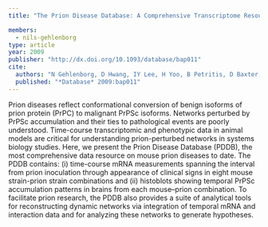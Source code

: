 ```yaml
---
title: "The Prion Disease Database: A Comprehensive Transcriptome Resource for Systems Biology Research in Prion Diseases"

members:
  - nils-gehlenborg
type: article
year: 2009
publisher: "http://dx.doi.org/10.1093/database/bap011"
cite:
  authors: "N Gehlenborg, D Hwang, IY Lee, H Yoo, B Petritis, D Baxter, R Pitstick, B Marzolf, SJ DeArmond, GA Carlson, LE Hood"
  published: "*Database* 2009:bap011"
---
```

Prion diseases reflect conformational conversion of benign isoforms of prion protein (PrPC) to malignant PrPSc isoforms. Networks perturbed by PrPSc accumulation and their ties to pathological events are poorly understood. Time-course transcriptomic and phenotypic data in animal models are critical for understanding prion-perturbed networks in systems biology studies. Here, we present the Prion Disease Database (PDDB), the most comprehensive data resource on mouse prion diseases to date. The PDDB contains: (i) time-course mRNA measurements spanning the interval from prion inoculation through appearance of clinical signs in eight mouse strain-prion strain combinations and (ii) histoblots showing temporal PrPSc accumulation patterns in brains from each mouse–prion combination. To facilitate prion research, the PDDB also provides a suite of analytical tools for reconstructing dynamic networks via integration of temporal mRNA and interaction data and for analyzing these networks to generate hypotheses.